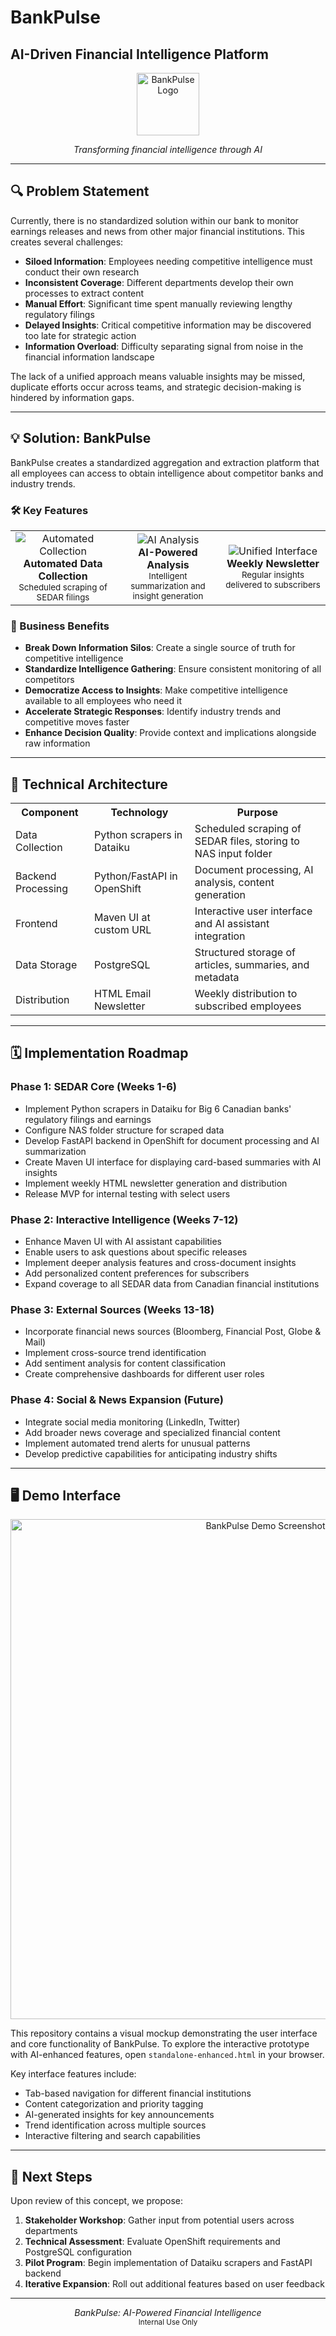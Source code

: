# BankPulse
## AI-Driven Financial Intelligence Platform

<p align="center">
  <img src="https://img.icons8.com/fluency/96/line-chart.png" alt="BankPulse Logo" width="100"/>
</p>

<p align="center">
  <i>Transforming financial intelligence through AI</i>
</p>

---

## 🔍 Problem Statement

Currently, there is no standardized solution within our bank to monitor earnings releases and news from other major financial institutions. This creates several challenges:

- **Siloed Information**: Employees needing competitive intelligence must conduct their own research
- **Inconsistent Coverage**: Different departments develop their own processes to extract content
- **Manual Effort**: Significant time spent manually reviewing lengthy regulatory filings
- **Delayed Insights**: Critical competitive information may be discovered too late for strategic action
- **Information Overload**: Difficulty separating signal from noise in the financial information landscape

The lack of a unified approach means valuable insights may be missed, duplicate efforts occur across teams, and strategic decision-making is hindered by information gaps.

---

## 💡 Solution: BankPulse

BankPulse creates a standardized aggregation and extraction platform that all employees can access to obtain intelligence about competitor banks and industry trends.

### 🛠️ Key Features

<table>
  <tr>
    <td width="33%" align="center">
      <img src="https://img.icons8.com/fluency/48/automatic.png" alt="Automated Collection"/><br/>
      <b>Automated Data Collection</b><br/>
      <small>Scheduled scraping of SEDAR filings</small>
    </td>
    <td width="33%" align="center">
      <img src="https://img.icons8.com/fluency/48/artificial-intelligence.png" alt="AI Analysis"/><br/>
      <b>AI-Powered Analysis</b><br/>
      <small>Intelligent summarization and insight generation</small>
    </td>
    <td width="33%" align="center">
      <img src="https://img.icons8.com/fluency/48/dashboard.png" alt="Unified Interface"/><br/>
      <b>Weekly Newsletter</b><br/>
      <small>Regular insights delivered to subscribers</small>
    </td>
  </tr>
</table>

### 🎯 Business Benefits

- **Break Down Information Silos**: Create a single source of truth for competitive intelligence
- **Standardize Intelligence Gathering**: Ensure consistent monitoring of all competitors
- **Democratize Access to Insights**: Make competitive intelligence available to all employees who need it
- **Accelerate Strategic Responses**: Identify industry trends and competitive moves faster
- **Enhance Decision Quality**: Provide context and implications alongside raw information

---

## 🚀 Technical Architecture

<table>
  <tr>
    <th>Component</th>
    <th>Technology</th>
    <th>Purpose</th>
  </tr>
  <tr>
    <td>Data Collection</td>
    <td>Python scrapers in Dataiku</td>
    <td>Scheduled scraping of SEDAR files, storing to NAS input folder</td>
  </tr>
  <tr>
    <td>Backend Processing</td>
    <td>Python/FastAPI in OpenShift</td>
    <td>Document processing, AI analysis, content generation</td>
  </tr>
  <tr>
    <td>Frontend</td>
    <td>Maven UI at custom URL</td>
    <td>Interactive user interface and AI assistant integration</td>
  </tr>
  <tr>
    <td>Data Storage</td>
    <td>PostgreSQL</td>
    <td>Structured storage of articles, summaries, and metadata</td>
  </tr>
  <tr>
    <td>Distribution</td>
    <td>HTML Email Newsletter</td>
    <td>Weekly distribution to subscribed employees</td>
  </tr>
</table>

---

## 🗓️ Implementation Roadmap

### Phase 1: SEDAR Core (Weeks 1-6)
- Implement Python scrapers in Dataiku for Big 6 Canadian banks' regulatory filings and earnings
- Configure NAS folder structure for scraped data
- Develop FastAPI backend in OpenShift for document processing and AI summarization
- Create Maven UI interface for displaying card-based summaries with AI insights
- Implement weekly HTML newsletter generation and distribution
- Release MVP for internal testing with select users

### Phase 2: Interactive Intelligence (Weeks 7-12)
- Enhance Maven UI with AI assistant capabilities
- Enable users to ask questions about specific releases
- Implement deeper analysis features and cross-document insights
- Add personalized content preferences for subscribers
- Expand coverage to all SEDAR data from Canadian financial institutions

### Phase 3: External Sources (Weeks 13-18)
- Incorporate financial news sources (Bloomberg, Financial Post, Globe & Mail)
- Implement cross-source trend identification
- Add sentiment analysis for content classification
- Create comprehensive dashboards for different user roles

### Phase 4: Social & News Expansion (Future)
- Integrate social media monitoring (LinkedIn, Twitter)
- Add broader news coverage and specialized financial content
- Implement automated trend alerts for unusual patterns
- Develop predictive capabilities for anticipating industry shifts

---

## 🖥️ Demo Interface

<p align="center">
  <img src="https://github.com/alexwday/release_newsletter/raw/main/demo.png" alt="BankPulse Demo Screenshot" width="800"/>
</p>

This repository contains a visual mockup demonstrating the user interface and core functionality of BankPulse. To explore the interactive prototype with AI-enhanced features, open `standalone-enhanced.html` in your browser.

Key interface features include:
- Tab-based navigation for different financial institutions
- Content categorization and priority tagging
- AI-generated insights for key announcements
- Trend identification across multiple sources
- Interactive filtering and search capabilities

---

## 📅 Next Steps

Upon review of this concept, we propose:

1. **Stakeholder Workshop**: Gather input from potential users across departments
2. **Technical Assessment**: Evaluate OpenShift requirements and PostgreSQL configuration
3. **Pilot Program**: Begin implementation of Dataiku scrapers and FastAPI backend
4. **Iterative Expansion**: Roll out additional features based on user feedback

---

<p align="center">
  <i>BankPulse: AI-Powered Financial Intelligence</i><br>
  <small>Internal Use Only</small>
</p>